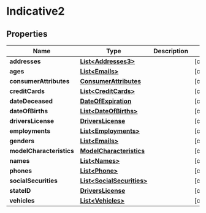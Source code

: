 

# Indicative2


## Properties

| Name | Type | Description | Notes |
|------------ | ------------- | ------------- | -------------|
|**addresses** | [**List&lt;Addresses3&gt;**](Addresses3.md) |  |  [optional] |
|**ages** | [**List&lt;Emails&gt;**](Emails.md) |  |  [optional] |
|**consumerAttributes** | [**ConsumerAttributes**](ConsumerAttributes.md) |  |  [optional] |
|**creditCards** | [**List&lt;CreditCards&gt;**](CreditCards.md) |  |  [optional] |
|**dateDeceased** | [**DateOfExpiration**](DateOfExpiration.md) |  |  [optional] |
|**dateOfBirths** | [**List&lt;DateOfBirths&gt;**](DateOfBirths.md) |  |  [optional] |
|**driversLicense** | [**DriversLicense**](DriversLicense.md) |  |  [optional] |
|**employments** | [**List&lt;Employments&gt;**](Employments.md) |  |  [optional] |
|**genders** | [**List&lt;Emails&gt;**](Emails.md) |  |  [optional] |
|**modelCharacteristics** | [**ModelCharacteristics**](ModelCharacteristics.md) |  |  [optional] |
|**names** | [**List&lt;Names&gt;**](Names.md) |  |  [optional] |
|**phones** | [**List&lt;Phone&gt;**](Phone.md) |  |  [optional] |
|**socialSecurities** | [**List&lt;SocialSecurities&gt;**](SocialSecurities.md) |  |  [optional] |
|**stateID** | [**DriversLicense**](DriversLicense.md) |  |  [optional] |
|**vehicles** | [**List&lt;Vehicles&gt;**](Vehicles.md) |  |  [optional] |



